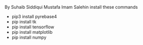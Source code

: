 By Suhaib Siddiqui Mustafa Imam Salehin
install these commands
- pip3 install pyrebase4
- pip install tk
- pip install tensorflow
- pip install matplotlib
- pip install numpy

